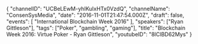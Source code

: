 {
    "channelID": "UCBeLEwM-yhIKuIxHTx0VzdQ",
    "channelName": "ConsenSysMedia",
    "date": "2016-11-01T21:47:54.000Z",
    "draft": false,
    "events": [
        "International Blockchain Week 2016"
    ],
    "speakers": ["Ryan Gittleson"],
    "tags": ["Poker", "gambling", "gaming"],
    "title": "Blockchain Week 2016: Virtue Poker - Ryan Gittleson",
    "youtubeID": "8lClBD62Mys"
}
